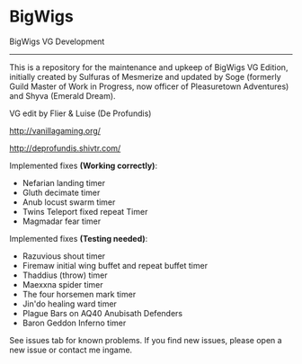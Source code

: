 BigWigs
========

BigWigs VG Development
___________________________

This is a repository for the maintenance and upkeep of BigWigs VG Edition, initially created by Sulfuras of Mesmerize and updated by Soge (formerly Guild Master of Work in Progress, now officer of Pleasuretown Adventures) and Shyva (Emerald Dream).

VG edit by Flier & Luise (De Profundis)

http://vanillagaming.org/

http://deprofundis.shivtr.com/


Implemented fixes **(Working correctly)**:
- Nefarian landing timer
- Gluth decimate timer
- Anub locust swarm timer
- Twins Teleport fixed repeat Timer
- Magmadar fear timer

Implemented fixes **(Testing needed)**:

- Razuvious shout timer
- Firemaw initial wing buffet and repeat buffet timer
- Thaddius (throw) timer
- Maexxna spider timer
- The four horsemen mark timer
- Jin'do healing ward timer
- Plague Bars on AQ40 Anubisath Defenders
- Baron Geddon Inferno timer

See issues tab for known problems. If you find new issues, please open a new issue or contact me ingame.

